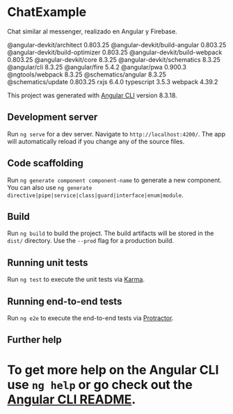
# ChatExample


Chat similar al messenger, realizado en Angular y Firebase. 

@angular-devkit/architect         0.803.25
@angular-devkit/build-angular     0.803.25
@angular-devkit/build-optimizer   0.803.25
@angular-devkit/build-webpack     0.803.25
@angular-devkit/core              8.3.25
@angular-devkit/schematics        8.3.25
@angular/cli                      8.3.25
@angular/fire                     5.4.2
@angular/pwa                      0.900.3
@ngtools/webpack                  8.3.25
@schematics/angular               8.3.25
@schematics/update                0.803.25
rxjs                              6.4.0
typescript                        3.5.3
webpack                           4.39.2

This project was generated with [Angular CLI](https://github.com/angular/angular-cli) version 8.3.18.

## Development server

Run `ng serve` for a dev server. Navigate to `http://localhost:4200/`. The app will automatically reload if you change any of the source files.

## Code scaffolding

Run `ng generate component component-name` to generate a new component. You can also use `ng generate directive|pipe|service|class|guard|interface|enum|module`.

## Build

Run `ng build` to build the project. The build artifacts will be stored in the `dist/` directory. Use the `--prod` flag for a production build.

## Running unit tests

Run `ng test` to execute the unit tests via [Karma](https://karma-runner.github.io).

## Running end-to-end tests

Run `ng e2e` to execute the end-to-end tests via [Protractor](http://www.protractortest.org/).

## Further help

To get more help on the Angular CLI use `ng help` or go check out the [Angular CLI README](https://github.com/angular/angular-cli/blob/master/README.md).
=======


